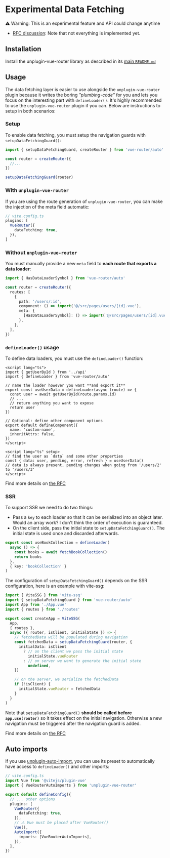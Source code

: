 # Experimental Data Fetching

⚠️ Warning: This is an experimental feature and API could change anytime

- [RFC discussion](https://github.com/vuejs/rfcs/discussions/460): Note that not everything is implemented yet.

## Installation

Install the unplugin-vue-router library as described in its [main `README.md`](../../README.MD)

## Usage

The data fetching layer is easier to use alongside the `unplugin-vue-router` plugin because it writes the boring _"plumbing-code"_ for you and lets you focus on the interesting part with `defineLoader()`. It's highly recommended to use the `unplugin-vue-router` plugin if you can. Below are instructions to setup in both scenarios:

### Setup

To enable data fetching, you must setup the navigation guards with `setupDataFetchingGuard()`:

```ts
import { setupDataFetchingGuard, createRouter } from 'vue-router/auto'

const router = createRouter({
  //...
})

setupDataFetchingGuard(router)
```

### With `unplugin-vue-router`

If you are using the route generation of `unplugin-vue-router`, you can make the injection of the meta field automatic:

```ts
// vite.config.ts
plugins: [
  VueRouter({
    dataFetching: true,
  }),
]
```

### Without `unplugin-vue-router`

You must manually provide a new `meta` field to **each route that exports a data loader**:

```ts
import { HasDataLoaderSymbol } from 'vue-router/auto'

const router = createRouter({
  routes: [
    {
      path: '/users/:id',
      component: () => import('@/src/pages/users/[id].vue'),
      meta: {
        [HasDataLoaderSymbol]: () => import('@/src/pages/users/[id].vue'),
      },
    },
  ],
})
```

### `defineLoader()` usage

To define data loaders, you must use the `defineLoader()` function:

```vue
<script lang="ts">
import { getUserById } from '../api'
import { defineLoader } from 'vue-router/auto'

// name the loader however you want **and export it**
export const useUserData = defineLoader(async (route) => {
  const user = await getUserById(route.params.id)
  // ...
  // return anything you want to expose
  return user
})

// Optional: define other component options
export default defineComponent({
  name: 'custom-name',
  inheritAttrs: false,
})
</script>

<script lang="ts" setup>
// find the user as `data` and some other properties
const { data: user, pending, error, refresh } = useUserData()
// data is always present, pending changes when going from '/users/2' to '/users/3'
</script>
```

Find more details on [the RFC](https://github.com/vuejs/rfcs/discussions/460)

### SSR

To support SSR we need to do two things:

- Pass a `key` to each loader so that it can be serialized into an object later. Would an array work? I don't think the order of execution is guaranteed.
- On the client side, pass the initial state to `setupDataFetchingGuard()`. The initial state is used once and discarded afterwards.

```ts
export const useBookCollection = defineLoader(
  async () => {
    const books = await fetchBookCollection()
    return books
  },
  { key: 'bookCollection' }
)
```

The configuration of `setupDataFetchingGuard()` depends on the SSR configuration, here is an example with vite-ssg:

```ts
import { ViteSSG } from 'vite-ssg'
import { setupDataFetchingGuard } from 'vue-router/auto'
import App from './App.vue'
import { routes } from './routes'

export const createApp = ViteSSG(
  App,
  { routes },
  async ({ router, isClient, initialState }) => {
    // fetchedData will be populated during navigation
    const fetchedData = setupDataFetchingGuard(router, {
      initialData: isClient
        ? // on the client we pass the initial state
          initialState.vueRouter
        : // on server we want to generate the initial state
          undefined,
    })

    // on the server, we serialize the fetchedData
    if (!isClient) {
      initialState.vueRouter = fetchedData
    }
  }
)
```

Note that `setupDataFetchingGuard()` **should be called before `app.use(router)`** so it takes effect on the initial navigation. Otherwise a new navigation must be triggered after the navigation guard is added.

Find more details on [the RFC](https://github.com/vuejs/rfcs/discussions/460)

## Auto imports

If you use [unplugin-auto-import](https://github.com/antfu/unplugin-auto-import), you can use its preset to automatically have access to `defineLoader()` and other imports:

```ts
// vite.config.ts
import Vue from '@vitejs/plugin-vue'
import { VueRouterAutoImports } from 'unplugin-vue-router'

export default defineConfig({
  // ... other options
  plugins: [
    VueRouter({
      dataFetching: true,
    }),
    // ⚠️ Vue must be placed after VueRouter()
    Vue(),
    AutoImport({
      imports: [VueRouterAutoImports],
    }),
  ],
})
```
